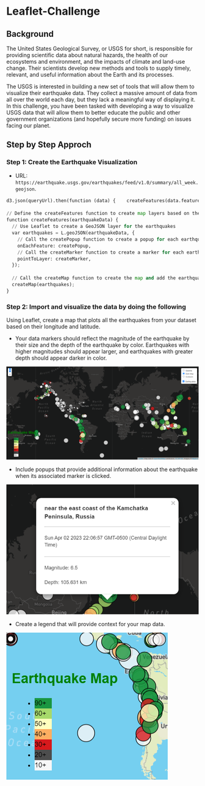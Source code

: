 # Leaflet-Challenge

## Background
The United States Geological Survey, or USGS for short, is responsible for providing scientific data about natural hazards, the health of our ecosystems and environment, and the impacts of climate and land-use change. Their scientists develop new methods and tools to supply timely, relevant, and useful information about the Earth and its processes.

The USGS is interested in building a new set of tools that will allow them to visualize their earthquake data. They collect a massive amount of data from all over the world each day, but they lack a meaningful way of displaying it. In this challenge, you have been tasked with developing a way to visualize USGS data that will allow them to better educate the public and other government organizations (and hopefully secure more funding) on issues facing our planet.

## Step by Step Approch

### Step 1: Create the Earthquake Visualization

* URL: `https://earthquake.usgs.gov/earthquakes/feed/v1.0/summary/all_week.geojson`.<br/>

```python
d3.json(queryUrl).then(function (data) {    createFeatures(data.features);});

// Define the createFeatures function to create map layers based on the earthquake data
function createFeatures(earthquakeData) {
  // Use Leaflet to create a GeoJSON layer for the earthquakes
  var earthquakes = L.geoJSON(earthquakeData, {
    // Call the createPopup function to create a popup for each earthquake
    onEachFeature: createPopup,
    // Call the createMarker function to create a marker for each earthquake
    pointToLayer: createMarker,
  });

  // Call the createMap function to create the map and add the earthquake layer to it
  createMap(earthquakes);
}
```
### Step 2: Import and visualize the data by doing the following

Using Leaflet, create a map that plots all the earthquakes from your dataset based on their longitude and latitude.

* Your data markers should reflect the magnitude of the earthquake by their size and the depth of the earthquake by color. Earthquakes with higher magnitudes should appear larger, and earthquakes with greater depth should appear darker in color.

![Full Map](map.PNG)

* Include popups that provide additional information about the earthquake when its associated marker is clicked.

![Popups](Popup.PNG)

* Create a legend that will provide context for your map data.

![Legend](legend.PNG)
   

